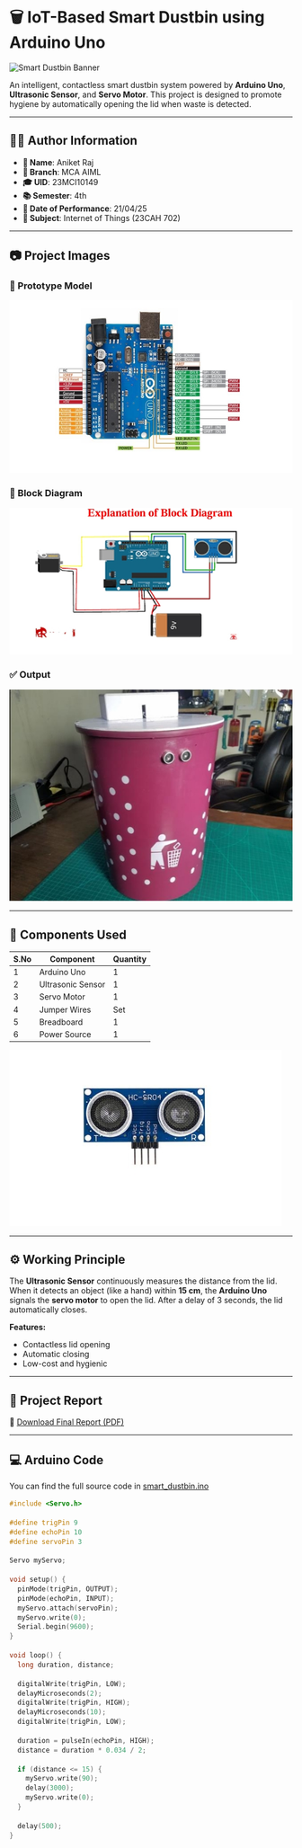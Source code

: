 # 🗑️ IoT-Based Smart Dustbin using Arduino Uno

![Smart Dustbin Banner](https://cdn.sparkfun.com/assets/parts/1/1/3/7/0/14891-01.jpg)

An intelligent, contactless smart dustbin system powered by **Arduino Uno**, **Ultrasonic Sensor**, and **Servo Motor**. This project is designed to promote hygiene by automatically opening the lid when waste is detected.

---

## 👨‍💻 Author Information

- **👤 Name**: Aniket Raj  
- **📘 Branch**: MCA AIML  
- **🎓 UID**: 23MCI10149  
- **📚 Semester**: 4th  
- **📆 Date of Performance**: 21/04/25  
- **📖 Subject**: Internet of Things (23CAH 702)

---

## 📷 Project Images

### 🔧 Prototype Model  
![Prototype](Arduino.jpeg)

### 🧱 Block Diagram  
![Block Diagram](Block_Diagram.jpeg)

### ✅ Output  
![Output](Output.jpeg)

---

## 🧩 Components Used

| S.No | Component             | Quantity |
|------|------------------------|----------|
| 1    | Arduino Uno            | 1        |
| 2    | Ultrasonic Sensor      | 1        |
| 3    | Servo Motor            | 1        |
| 4    | Jumper Wires           | Set      |
| 5    | Breadboard             | 1        |
| 6    | Power Source           | 1        |

![Ultrasonic Sensor](Ultrasonic%20Sensor.jpeg)

---

## ⚙️ Working Principle

The **Ultrasonic Sensor** continuously measures the distance from the lid. When it detects an object (like a hand) within **15 cm**, the **Arduino Uno** signals the **servo motor** to open the lid. After a delay of 3 seconds, the lid automatically closes.

**Features:**
- Contactless lid opening
- Automatic closing
- Low-cost and hygienic

---

## 📜 Project Report

📄 [Download Final Report (PDF)](Project%20Report%20Format%20final%20pdf.pdf)

---

## 💻 Arduino Code

You can find the full source code in [smart_dustbin.ino](smart_dustbin.ino)

```cpp
#include <Servo.h>

#define trigPin 9
#define echoPin 10
#define servoPin 3

Servo myServo;

void setup() {
  pinMode(trigPin, OUTPUT);
  pinMode(echoPin, INPUT);
  myServo.attach(servoPin);
  myServo.write(0);
  Serial.begin(9600);
}

void loop() {
  long duration, distance;

  digitalWrite(trigPin, LOW);
  delayMicroseconds(2);
  digitalWrite(trigPin, HIGH);
  delayMicroseconds(10);
  digitalWrite(trigPin, LOW);

  duration = pulseIn(echoPin, HIGH);
  distance = duration * 0.034 / 2;

  if (distance <= 15) {
    myServo.write(90);
    delay(3000);
    myServo.write(0);
  }

  delay(500);
}
